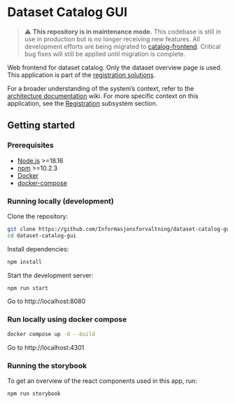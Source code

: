 # Dataset Catalog GUI

> ⚠️ **This repository is in maintenance mode.**
> This codebase is still in use in production but is no longer receiving new features. All development efforts are
> being migrated to [catalog-frontend](https://github.com/Informasjonsforvaltning/catalog-frontend). Critical bug fixes will
> still be applied until migration is complete.

Web frontend for dataset catalog. Only the dataset overview page is used. This application is part of the
[registration solutions](https://catalog-portal.fellesdatakatalog.digdir.no/).

For a broader understanding of the system’s context, refer to the [architecture documentation](https://github.com/Informasjonsforvaltning/architecture-documentation) wiki. For more specific
context on this application, see the [Registration](https://github.com/Informasjonsforvaltning/architecture-documentation/wiki/Architecture-documentation#registration) subsystem section.

## Getting started

### Prerequisites
- [Node.js](https://nodejs.org/en/download/) >=18.16
- [npm](https://www.npmjs.com/get-npm) >=10.2.3
- [Docker](https://www.docker.com/get-started)
- [docker-compose](https://docs.docker.com/compose/install/)

### Running locally (development)

Clone the repository:

```bash
git clone https://github.com/Informasjonsforvaltning/dataset-catalog-gui.git
cd dataset-catalog-gui
```

Install dependencies:

```bash
npm install
```

Start the development server:

```bash
npm run start
```

Go to http://localhost:8080

### Run locally using docker compose
```bash
docker compose up -d --build
```

Go to http://localhost:4301

### Running the storybook
To get an overview of the react components used in this app, run:
```shell
npm run storybook
```
